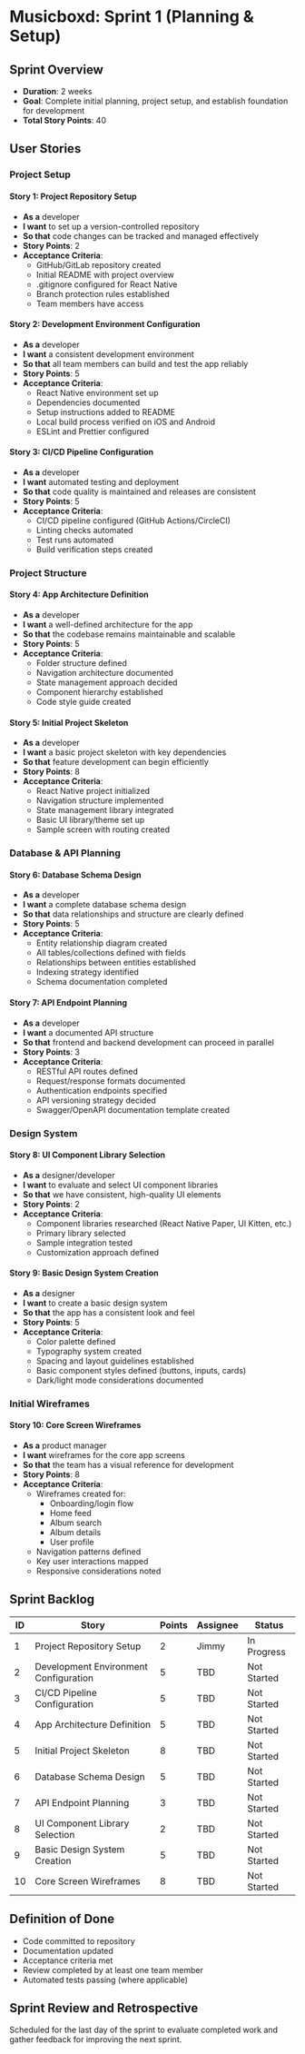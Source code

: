# Musicboxd: Sprint 1 (Planning & Setup)

## Sprint Overview
- **Duration**: 2 weeks
- **Goal**: Complete initial planning, project setup, and establish foundation for development
- **Total Story Points**: 40

## User Stories

### Project Setup

#### Story 1: Project Repository Setup
- **As a** developer
- **I want** to set up a version-controlled repository
- **So that** code changes can be tracked and managed effectively
- **Story Points**: 2
- **Acceptance Criteria**:
  - GitHub/GitLab repository created
  - Initial README with project overview
  - .gitignore configured for React Native
  - Branch protection rules established
  - Team members have access

#### Story 2: Development Environment Configuration
- **As a** developer
- **I want** a consistent development environment
- **So that** all team members can build and test the app reliably
- **Story Points**: 5
- **Acceptance Criteria**:
  - React Native environment set up
  - Dependencies documented
  - Setup instructions added to README
  - Local build process verified on iOS and Android
  - ESLint and Prettier configured

#### Story 3: CI/CD Pipeline Configuration
- **As a** developer
- **I want** automated testing and deployment
- **So that** code quality is maintained and releases are consistent
- **Story Points**: 5
- **Acceptance Criteria**:
  - CI/CD pipeline configured (GitHub Actions/CircleCI)
  - Linting checks automated
  - Test runs automated
  - Build verification steps created

### Project Structure

#### Story 4: App Architecture Definition
- **As a** developer
- **I want** a well-defined architecture for the app
- **So that** the codebase remains maintainable and scalable
- **Story Points**: 5
- **Acceptance Criteria**:
  - Folder structure defined
  - Navigation architecture documented
  - State management approach decided
  - Component hierarchy established
  - Code style guide created

#### Story 5: Initial Project Skeleton
- **As a** developer
- **I want** a basic project skeleton with key dependencies
- **So that** feature development can begin efficiently
- **Story Points**: 8
- **Acceptance Criteria**:
  - React Native project initialized
  - Navigation structure implemented
  - State management library integrated
  - Basic UI library/theme set up
  - Sample screen with routing created

### Database & API Planning

#### Story 6: Database Schema Design
- **As a** developer
- **I want** a complete database schema design
- **So that** data relationships and structure are clearly defined
- **Story Points**: 5
- **Acceptance Criteria**:
  - Entity relationship diagram created
  - All tables/collections defined with fields
  - Relationships between entities established
  - Indexing strategy identified
  - Schema documentation completed

#### Story 7: API Endpoint Planning
- **As a** developer
- **I want** a documented API structure
- **So that** frontend and backend development can proceed in parallel
- **Story Points**: 3
- **Acceptance Criteria**:
  - RESTful API routes defined
  - Request/response formats documented
  - Authentication endpoints specified
  - API versioning strategy decided
  - Swagger/OpenAPI documentation template created

### Design System

#### Story 8: UI Component Library Selection
- **As a** designer/developer
- **I want** to evaluate and select UI component libraries
- **So that** we have consistent, high-quality UI elements
- **Story Points**: 2
- **Acceptance Criteria**:
  - Component libraries researched (React Native Paper, UI Kitten, etc.)
  - Primary library selected
  - Sample integration tested
  - Customization approach defined

#### Story 9: Basic Design System Creation
- **As a** designer
- **I want** to create a basic design system
- **So that** the app has a consistent look and feel
- **Story Points**: 5
- **Acceptance Criteria**:
  - Color palette defined
  - Typography system created
  - Spacing and layout guidelines established
  - Basic component styles defined (buttons, inputs, cards)
  - Dark/light mode considerations documented

### Initial Wireframes

#### Story 10: Core Screen Wireframes
- **As a** product manager
- **I want** wireframes for the core app screens
- **So that** the team has a visual reference for development
- **Story Points**: 8
- **Acceptance Criteria**:
  - Wireframes created for:
    - Onboarding/login flow
    - Home feed
    - Album search
    - Album details
    - User profile
  - Navigation patterns defined
  - Key user interactions mapped
  - Responsive considerations noted

## Sprint Backlog

| ID | Story | Points | Assignee | Status |
|----|-------|--------|----------|--------|
| 1  | Project Repository Setup | 2 | Jimmy | In Progress |
| 2  | Development Environment Configuration | 5 | TBD | Not Started |
| 3  | CI/CD Pipeline Configuration | 5 | TBD | Not Started |
| 4  | App Architecture Definition | 5 | TBD | Not Started |
| 5  | Initial Project Skeleton | 8 | TBD | Not Started |
| 6  | Database Schema Design | 5 | TBD | Not Started |
| 7  | API Endpoint Planning | 3 | TBD | Not Started |
| 8  | UI Component Library Selection | 2 | TBD | Not Started |
| 9  | Basic Design System Creation | 5 | TBD | Not Started |
| 10 | Core Screen Wireframes | 8 | TBD | Not Started |

## Definition of Done
- Code committed to repository
- Documentation updated
- Acceptance criteria met
- Review completed by at least one team member
- Automated tests passing (where applicable)

## Sprint Review and Retrospective
Scheduled for the last day of the sprint to evaluate completed work and gather feedback for improving the next sprint. 